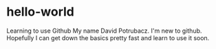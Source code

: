 # hello-world
Learning to use Github
My name David Potrubacz.  I'm new to github.  Hopefully I can get down the basics pretty fast and learn to use it soon.
